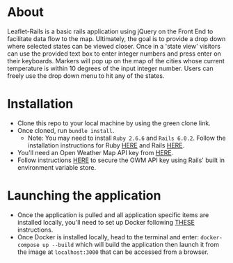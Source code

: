 # About
  
  Leaflet-Rails is a basic rails application using jQuery on the Front End to facilitate data flow to the map. Ultimately, the goal is to provide a drop down where selected states can be viewed closer. Once in a 'state view' visitors can use the provided text box to enter integer numbers and press enter on their keyboards. Markers will pop up on the map of the cities whose current temperature is within 10 degrees of the input integer number. Users can freely use the drop down menu to hit any of the states.
  

# Installation
  - Clone this repo to your local machine by using the green clone link.
  - Once cloned, run `bundle install`.
    - Note: You may need to install `Ruby 2.6.6` and `Rails 6.0.2`. Follow the installation instructions for Ruby [HERE](https://www.ruby-lang.org/en/documentation/installation/) and Rails [HERE](https://guides.rubyonrails.org/v5.0/getting_started.html).
  - You'll need an Open Weather Map API key from [HERE](https://openweathermap.org/guide).
  - Follow instructions [HERE](https://guides.rubyonrails.org/security.html#environmental-security) to secure the OWM API key using Rails' built in environment variable store.

# Launching the application
  - Once the application is pulled and all application specific items are installed locally, you'll need to set up Docker following [THESE](https://docs.docker.com/get-started/) instructions.
  - Once Docker is installed locally, head to the terminal and enter:
    `docker-compose up --build` which will build the application then launch it from the image at `localhost:3000` that can be accessed from a browser.
  
